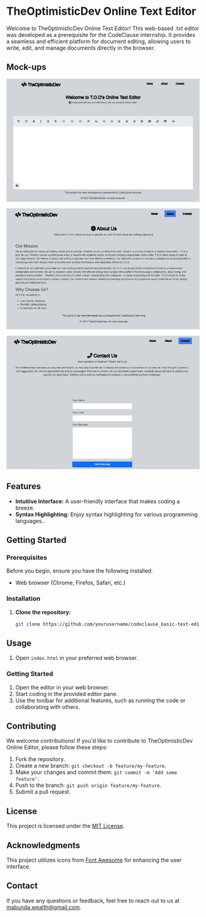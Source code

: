 # TheOptimisticDev Online Text Editor

Welcome to TheOptimisticDev Online Text Editor! This web-based .txt editor was developed as a prerequisite for the CodeClause internship. It provides a seamless and efficient platform for document editing, allowing users to write, edit, and manage documents directly in the browser.

## Mock-ups

![Screenshot](images/home.JPG)

![Screenshot](images/about.JPG)

![Screenshot](images/contact.JPG)

## Features

- **Intuitive Interface:** A user-friendly interface that makes coding a breeze.
- **Syntax Highlighting:** Enjoy syntax highlighting for various programming languages..

## Getting Started

### Prerequisites

Before you begin, ensure you have the following installed:

- Web browser (Chrome, Firefox, Safari, etc.)

### Installation

1. **Clone the repository:**

   ```bash
   git clone https://github.com/yourusername/codeclause_basic-text-editor.git

## Usage

1. Open `index.html` in your preferred web browser.

### Getting Started

1. Open the editor in your web browser.
2. Start coding in the provided editor pane.
3. Use the toolbar for additional features, such as running the code or collaborating with others.

## Contributing

We welcome contributions! If you'd like to contribute to TheOptimisticDev Online Editor, please follow these steps:

1. Fork the repository.
2. Create a new branch: `git checkout -b feature/my-feature`.
3. Make your changes and commit them: `git commit -m 'Add some feature'`.
4. Push to the branch: `git push origin feature/my-feature`.
5. Submit a pull request.

## License

This project is licensed under the [MIT License](LICENSE.md).

## Acknowledgments

This project utilizes icons from [Font Awesome](https://fontawesome.com/) for enhancing the user interface.

## Contact

If you have any questions or feedback, feel free to reach out to us at [mabunda.wealth@gmail.com](mailto:mabunda.wealth@gmail.com).
